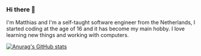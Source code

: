 ### Hi there 👋

I'm Matthias and I'm a self-taught software engineer from the Netherlands, I started coding at the age of 16 and it has become my main hobby. I love learning new things and working with computers.

[![Anurag's GitHub stats](https://github-readme-stats.vercel.app/api?username=Matthias1590)](https://github.com/anuraghazra/github-readme-stats)

<!--
**Matthias1590/Matthias1590** is a ✨ _special_ ✨ repository because its `README.md` (this file) appears on your GitHub profile.

Here are some ideas to get you started:

- 🔭 I’m currently working on ...
- 🌱 I’m currently learning ...
- 👯 I’m looking to collaborate on ...
- 🤔 I’m looking for help with ...
- 💬 Ask me about ...
- 📫 How to reach me: ...
- 😄 Pronouns: ...
- ⚡ Fun fact: ...
-->
